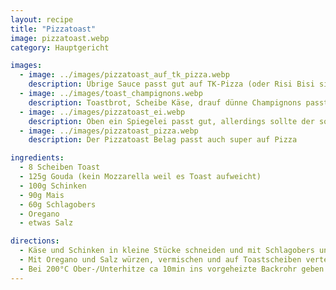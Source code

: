 ```yaml
---
layout: recipe
title: "Pizzatoast"
image: pizzatoast.webp
category: Hauptgericht

images:
  - image: ../images/pizzatoast_auf_tk_pizza.webp
    description: Übrige Sauce passt gut auf TK-Pizza (oder Risi Bisi siehe dortiges Rezept)
  - image: ../images/toast_champignons.webp
    description: Toastbrot, Scheibe Käse, drauf dünne Champignons passt super
  - image: ../images/pizzatoast_ei.webp
    description: Oben ein Spiegelei passt gut, allerdings sollte der sonstige Belag flach sein sonst rutscht es runter wie hier. Außerdem evtl nur Käse drunter probieren
  - image: ../images/pizzatoast_pizza.webp
    description: Der Pizzatoast Belag passt auch super auf Pizza

ingredients:
  - 8 Scheiben Toast
  - 125g Gouda (kein Mozzarella weil es Toast aufweicht)
  - 100g Schinken
  - 90g Mais
  - 60g Schlagobers
  - Oregano
  - etwas Salz

directions:
  - Käse und Schinken in kleine Stücke schneiden und mit Schlagobers und Mais vermischen
  - Mit Oregano und Salz würzen, vermischen und auf Toastscheiben verteilen
  - Bei 200°C Ober-/Unterhitze ca 10min ins vorgeheizte Backrohr geben
---
```


